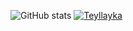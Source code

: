 
<!---
Teyllayka/Teyllayka is a ✨ special ✨ repository because its `README.md` (this file) appears on your GitHub profile.
You can click the Preview link to take a look at your changes. hihihia
--->
![GitHub stats](https://github-readme-stats.vercel.app/api?username=Teyllayka&show_icons=true&theme=blue-green)
[![Teyllayka](https://github-readme-stats.vercel.app/api/top-langs/?username=Teyllayka&hide=html&layout=compact=true&theme=blue-green)](https://github.com/Teyllayka/)
